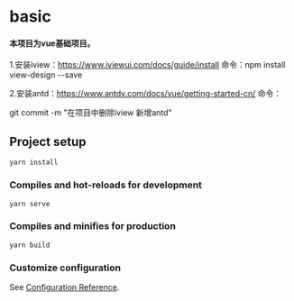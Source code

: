 # basic
#### 本项目为vue基础项目。

1.安装iview：https://www.iviewui.com/docs/guide/install
命令：npm install view-design --save

2.安装antd：https://www.antdv.com/docs/vue/getting-started-cn/
命令：

git commit -m "在项目中删除iview 新增antd"
## Project setup
```
yarn install
```

### Compiles and hot-reloads for development
```
yarn serve
```

### Compiles and minifies for production
```
yarn build
```

### Customize configuration
See [Configuration Reference](https://cli.vuejs.org/config/).
